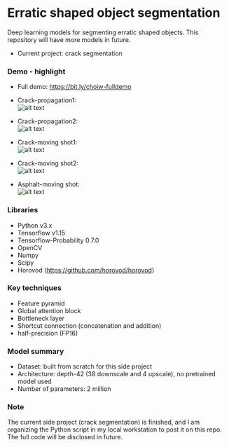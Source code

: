 # Erratic shaped object segmentation
Deep learning models for segmenting erratic shaped objects. This repository will have more models in future.
* Current project: crack segmentation

### Demo - highlight
* Full demo: https://bit.ly/choiw-fulldemo
* Crack-propagation1:  
![alt text](demo/crack_propagation1.gif)

* Crack-propagation2:  
![alt text](demo/crack_propagation2.gif)

* Crack-moving shot1:  
![alt text](demo/crack_moving_shot1.gif)

* Crack-moving shot2:  
![alt text](demo/crack_moving_shot2.gif)

* Asphalt-moving shot:  
![alt text](demo/asphalt_moving_shot.gif)

### Libraries
* Python v3.x 
* Tensorflow v1.15
* Tensorflow-Probability 0.7.0  
* OpenCV
* Numpy
* Scipy
* Horovod (https://github.com/horovod/horovod)

### Key techniques
* Feature pyramid
* Global attention block
* Bottleneck layer
* Shortcut connection (concatenation and addition)
* half-precision (FP16)

### Model summary
* Dataset: built from scratch for this side project
* Architecture: depth-42 (38 downscale and 4 upscale), no pretrained model used 
* Number of parameters: 2 million

### Note
The current side project (crack segmentation) is finished, and I am organizing the Python script in my local workstation to post it on this repo. The full code will be disclosed in future.
